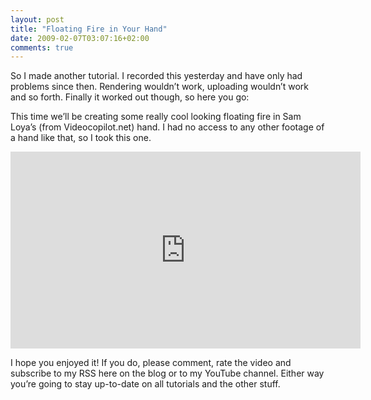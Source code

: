```yaml
---
layout: post
title: "Floating Fire in Your Hand"
date: 2009-02-07T03:07:16+02:00
comments: true
---
```


So I made another tutorial. I recorded this yesterday and have only had problems since then. Rendering wouldn’t work, uploading wouldn’t work and so forth. Finally it worked out though, so here you go:

This time we’ll be creating some really cool looking floating fire in Sam Loya’s (from Videocopilot.net) hand. I had no access to any other footage of a hand like that, so I took this one.

<iframe width="560" height="315" src="https://www.youtube.com/embed/RCM0h-J4x30" frameborder="0" allowfullscreen></iframe>

I hope you enjoyed it! If you do, please comment, rate the video and subscribe to my RSS here on the blog or to my YouTube channel. Either way you’re going to stay up-to-date on all tutorials and the other stuff.
